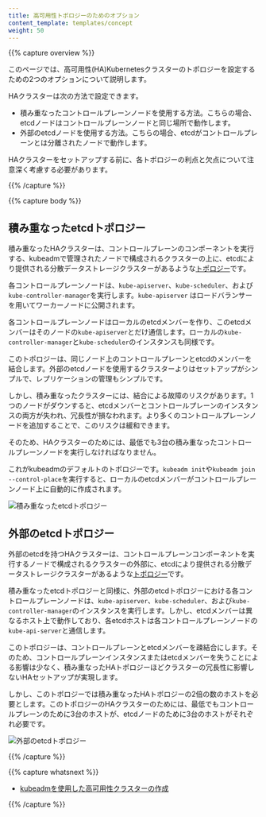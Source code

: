 ```yaml
---
title: 高可用性トポロジーのためのオプション
content_template: templates/concept
weight: 50
---
```


{{% capture overview %}}

このページでは、高可用性(HA)Kubernetesクラスターのトポロジーを設定するための2つのオプションについて説明します。

HAクラスターは次の方法で設定できます。

- 積み重なったコントロールプレーンノードを使用する方法。こちらの場合、etcdノードはコントロールプレーンノードと同じ場所で動作します。
- 外部のetcdノードを使用する方法。こちらの場合、etcdがコントロールプレーンとは分離されたノードで動作します。

HAクラスターをセットアップする前に、各トポロジーの利点と欠点について注意深く考慮する必要があります。

{{% /capture %}}

{{% capture body %}}

## 積み重なったetcdトポロジー

積み重なったHAクラスターは、コントロールプレーンのコンポーネントを実行する、kubeadmで管理されたノードで構成されるクラスターの上に、etcdにより提供される分散データストレージクラスターがあるような[トポロジー](https://en.wikipedia.org/wiki/Network_topology)です。

各コントロールプレーンノードは、`kube-apiserver`、`kube-scheduler`、および`kube-controller-manager`を実行します。`kube-apiserver` はロードバランサーを用いてワーカーノードに公開されます。

各コントロールプレーンノードはローカルのetcdメンバーを作り、このetcdメンバーはそのノードの`kube-apiserver`とだけ通信します。ローカルの`kube-controller-manager`と`kube-scheduler`のインスタンスも同様です。

このトポロジーは、同じノード上のコントロールプレーンとetcdのメンバーを結合します。外部のetcdノードを使用するクラスターよりはセットアップがシンプルで、レプリケーションの管理もシンプルです。

しかし、積み重なったクラスターには、結合による故障のリスクがあります。1つのノードがダウンすると、etcdメンバーとコントロールプレーンのインスタンスの両方が失われ、冗長性が損なわれます。より多くのコントロールプレーンノードを追加することで、このリスクは緩和できます。

そのため、HAクラスターのためには、最低でも3台の積み重なったコントロールプレーンノードを実行しなければなりません。

これがkubeadmのデフォルトのトポロジーです。`kubeadm init`や`kubeadm join --control-place`を実行すると、ローカルのetcdメンバーがコントロールプレーンノード上に自動的に作成されます。

![積み重なったetcdトポロジー](/images/kubeadm/kubeadm-ha-topology-stacked-etcd.svg)

## 外部のetcdトポロジー

外部のetcdを持つHAクラスターは、コントロールプレーンコンポーネントを実行するノードで構成されるクラスターの外部に、etcdにより提供される分散データストレージクラスターがあるような[トポロジー](https://en.wikipedia.org/wiki/Network_topology)です。

積み重なったetcdトポロジーと同様に、外部のetcdトポロジーにおける各コントロールプレーンノードは、`kube-apiserver`、`kube-scheduler`、および`kube-controller-manager`のインスタンスを実行します。しかし、etcdメンバーは異なるホスト上で動作しており、各etcdホストは各コントロールプレーンノードの`kube-api-server`と通信します。

このトポロジーは、コントロールプレーンとetcdメンバーを疎結合にします。そのため、コントロールプレーンインスタンスまたはetcdメンバーを失うことによる影響は少なく、積み重なったHAトポロジーほどクラスターの冗長性に影響しないHAセットアップが実現します。

しかし、このトポロジーでは積み重なったHAトポロジーの2倍の数のホストを必要とします。このトポロジーのHAクラスターのためには、最低でもコントロールプレーンのために3台のホストが、etcdノードのために3台のホストがそれぞれ必要です。

![外部のetcdトポロジー](/images/kubeadm/kubeadm-ha-topology-external-etcd.svg)

{{% /capture %}}

{{% capture whatsnext %}}

- [kubeadmを使用した高可用性クラスターの作成](/ja/docs/setup/production-environment/tools/kubeadm/high-availability/)

{{% /capture %}}
